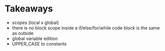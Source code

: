 # Takeaways
- scopes (local x global)
- there is no block scope inside a if/else/for/while code block is the same as outside
- global variable edition
- UPPER_CASE to constants